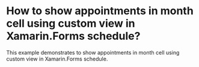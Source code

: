 # How to show appointments in month cell using custom view in Xamarin.Forms schedule?

This example demonstrates to show appointments in month cell using custom view in Xamarin.Forms schedule.
